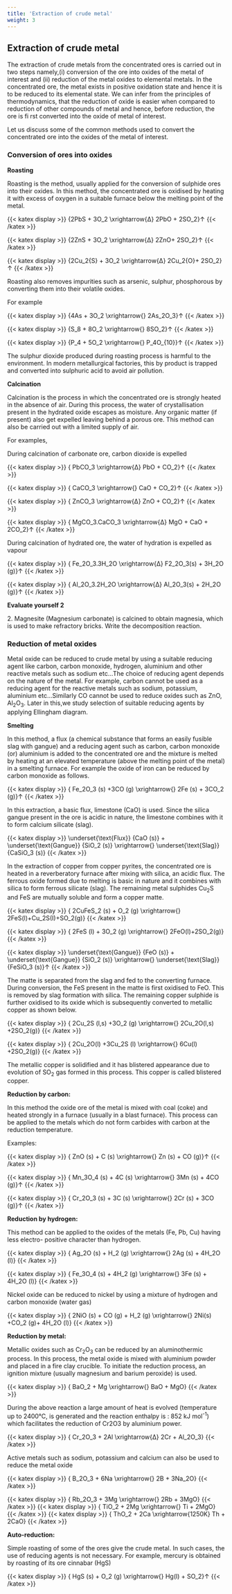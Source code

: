 ```yaml
---
title: 'Extraction of crude metal'
weight: 3
---
```


## Extraction of crude metal
 The extraction of crude metals from the concentrated ores is carried out in two steps namely,(i) conversion of the ore into oxides of the metal of interest and (ii) reduction of the metal oxides to elemental metals. In the concentrated ore, the metal exists in positive oxidation state and hence it is to be reduced to its elemental state. We can infer from the principles of thermodynamics, that the reduction of oxide is easier when compared to reduction of other compounds of metal and hence, before reduction, the ore is fi rst converted into the oxide of metal of interest.

Let us discuss some of the common methods used to convert the concentrated ore into the oxides of the metal of interest.

### Conversion of ores into oxides


**Roasting**

Roasting is the method, usually applied for the conversion of sulphide ores into their oxides. In this method, the concentrated ore is oxidised by heating it with excess of oxygen in a suitable furnace below the melting point of the metal.



{{< katex display >}}
{2PbS + 3O_2 \xrightarrow{Δ} 2PbO + 2SO_2}↑
{{< /katex >}}

{{< katex display >}}
{2ZnS  + 3O_2 \xrightarrow{Δ} 2ZnO+ 2SO_2}↑
{{< /katex >}}

{{< katex display >}}
{2Cu_2{S}  + 3O_2 \xrightarrow{Δ} 2Cu_2{O}+ 2SO_2}↑
{{< /katex >}}



Roasting also removes impurities such as arsenic, sulphur, phosphorous by converting them into their volatile oxides.

For example 

{{< katex display >}}
{4As  + 3O_2 \xrightarrow{} 2As_2O_3}↑
{{< /katex >}}

{{< katex display >}}
{S_8  + 8O_2 \xrightarrow{} 8SO_2}↑
{{< /katex >}}

{{< katex display >}}
{P_4  + 5O_2 \xrightarrow{} P_4O_{10}}↑
{{< /katex >}}

The sulphur dioxide produced during roasting process is harmful to the environment. In modern metallurgical factories, this by product is trapped and converted into sulphuric acid to avoid air pollution.

**Calcination**

Calcination is the process in which the concentrated ore is strongly heated in the absence of air. During this process, the water of crystallisation present in the hydrated oxide escapes as moisture. Any organic matter (if present) also get expelled leaving behind a porous ore. This method can also be carried out with a limited supply of air.

For examples,

During calcination of carbonate ore, carbon dioxide is expelled

{{< katex display >}}
{ PbCO_3  \xrightarrow{Δ} PbO + CO_2}↑
{{< /katex >}}

{{< katex display >}}
{ CaCO_3  \xrightarrow{} CaO + CO_2}↑
{{< /katex >}}

{{< katex display >}}
{ ZnCO_3  \xrightarrow{Δ} ZnO + CO_2}↑
{{< /katex >}}

{{< katex display >}}
{ MgCO_3.CaCO_3  \xrightarrow{Δ} MgO + CaO + 2CO_2}↑
{{< /katex >}}


During calcination of hydrated ore, the water of hydration is expelled as vapour

{{< katex display >}}
{ Fe_2O_3.3H_2O \xrightarrow{Δ} F2_2O_3(s) + 3H_2O (g)}↑
{{< /katex >}}

{{< katex display >}}
{ Al_2O_3.2H_2O \xrightarrow{Δ} Al_2O_3(s) + 2H_2O (g)}↑
{{< /katex >}}



**Evaluate yourself 2**

2\. Magnesite (Magnesium carbonate) is calcined to obtain magnesia, which is used to make refractory bricks. Write the decomposition reaction.

### Reduction of metal oxides


Metal oxide can be reduced to crude metal by using a suitable reducing agent like carbon, carbon monoxide, hydrogen, aluminium and other reactive metals such as sodium etc...The choice of reducing agent depends on the nature of the metal. For example, carbon cannot be used as a reducing agent for the reactive metals such as sodium, potassium, aluminium etc...Similarly CO cannot be used to reduce oxides such as ZnO, Al<sub>2</sub>O<sub>3</sub>. Later in this,we study selection of suitable reducing agents by applying Ellingham diagram.

**Smelting**

In this method, a flux (a chemical substance that forms an easily fusible slag with gangue) and a reducing agent such as carbon, carbon monoxide (or) aluminium is added to the concentrated ore and the mixture is melted by heating at an elevated temperature (above the melting point of the metal) in a smelting furnace. For example the oxide of iron can be reduced by carbon monoxide as follows.

{{< katex display >}}
{ Fe_2O_3 (s) +3CO (g) \xrightarrow{} 2Fe (s) + 3CO_2 (g)}↑
{{< /katex >}}



In this extraction, a basic flux, limestone (CaO) is used. Since the silica gangue present in the ore is acidic in nature, the limestone combines with it to form calcium silicate (slag).

{{< katex display >}}
 \underset{\text{Flux}} {CaO (s)} +  \underset{\text{Gangue}} {SiO_2 (s)} \xrightarrow{} \underset{\text{Slag}}    {CaSiO_3 (s)}
{{< /katex >}}

In the extraction of copper from copper pyrites, the concentrated ore is heated in a reverberatory furnace after mixing with silica, an acidic flux. The ferrous oxide formed due to melting is basic in nature and it combines with silica to form ferrous silicate (slag). The remaining metal sulphides Cu<sub>2</sub>S and FeS are mutually soluble and form a copper matte.


{{< katex display >}}
{ 2CuFeS_2 (s) + O_2 (g) \xrightarrow{} 2FeS(l)+Cu_2S(I)+SO_2(g)}
{{< /katex >}}


{{< katex display >}}
{ 2FeS (l) + 3O_2 (g) \xrightarrow{} 2FeO(l)+2SO_2(g)}
{{< /katex >}}

{{< katex display >}}
 \underset{\text{Gangue}} {FeO (s)} +  \underset{\text{Gangue}} {SiO_2 (s)} \xrightarrow{} \underset{\text{Slag}}    {FeSiO_3 (s)}↑
{{< /katex >}}



The matte is separated from the slag and fed to the converting furnace. During conversion, the FeS present in the matte is first oxidised to FeO. This is removed by slag formation with silica. The remaining copper sulphide is further oxidised to its oxide which is subsequently converted to metallic copper as shown below.

{{< katex display >}}
{ 2Cu_2S (l,s) +3O_2 (g) \xrightarrow{} 2Cu_2O(l,s) +2SO_2(g)}
{{< /katex >}}


{{< katex display >}}
{ 2Cu_2O(l) +3Cu_2S (l) \xrightarrow{} 6Cu(l) +2SO_2(g)}
{{< /katex >}}


The metallic copper is solidified and it has blistered appearance due to evolution of SO<sub>2</sub> gas formed in this process. This copper is called blistered copper.

**Reduction by carbon:**

In this method the oxide ore of the metal is mixed with coal (coke) and heated strongly in a furnace (usually in a blast furnace). This process can be applied to the metals which do not form carbides with carbon at the reduction temperature.

Examples:

{{< katex display >}}
{ ZnO (s) + C (s) \xrightarrow{} Zn (s) + CO (g)}↑
{{< /katex >}}

{{< katex display >}}
{ Mn_3O_4 (s) + 4C (s) \xrightarrow{} 3Mn (s) + 4CO (g)}↑
{{< /katex >}}

{{< katex display >}}
{ Cr_2O_3 (s) + 3C (s) \xrightarrow{} 2Cr (s) + 3CO (g)}↑
{{< /katex >}}



**Reduction by hydrogen:**

This method can be applied to the oxides of the metals (Fe, Pb, Cu) having less electro- positive character than hydrogen.


{{< katex display >}}
{ Ag_2O (s) + H_2 (g) \xrightarrow{} 2Ag (s) + 4H_2O (l)}
{{< /katex >}}

{{< katex display >}}
{ Fe_3O_4 (s) + 4H_2 (g) \xrightarrow{} 3Fe (s) + 4H_2O (l)}
{{< /katex >}}

Nickel oxide can be reduced to nickel by using a mixture of hydrogen and carbon monoxide (water gas)

{{< katex display >}}
{ 2NiO (s) + CO (g) + H_2 (g) \xrightarrow{} 2Ni(s) +CO_2 (g)+ 4H_2O (l)}
{{< /katex >}}


**Reduction by metal:**

Metallic oxides such as Cr<sub>2</sub>O<sub>3</sub> can be reduced by an aluminothermic process. In this process, the metal oxide is mixed with aluminium powder and placed in a fire clay crucible. To initiate the reduction process, an ignition mixture (usually magnesium and barium peroxide) is used.


{{< katex display >}}
{ BaO_2  + Mg  \xrightarrow{} BaO + MgO}
{{< /katex >}} 

During the above reaction a large amount of heat is evolved (temperature up to 2400°C, is generated and the reaction enthalpy is : 852 kJ mol<sup>-1</sup>) which facilitates the reduction of Cr2O3 by aluminium power.

{{< katex display >}}
{ Cr_2O_3  + 2Al  \xrightarrow{Δ} 2Cr + Al_2O_3}
{{< /katex >}} 

Active metals such as sodium, potassium and calcium can also be used to reduce the metal oxide

{{< katex display >}}
{ B_2O_3  + 6Na  \xrightarrow{} 2B + 3Na_2O}
{{< /katex >}} 

{{< katex display >}}
{ Rb_2O_3  + 3Mg  \xrightarrow{} 2Rb + 3MgO}
{{< /katex >}} 
{{< katex display >}}
{ TiO_2  + 2Mg  \xrightarrow{} Ti + 2MgO}
{{< /katex >}} 
{{< katex display >}}
{ ThO_2  + 2Ca  \xrightarrow{1250K} Th + 2CaO}
{{< /katex >}} 

**Auto-reduction:**

Simple roasting of some of the ores give the crude metal. In such cases, the use of reducing agents is not necessary. For example, mercury is obtained by roasting of its ore cinnabar (HgS)

{{< katex display >}}
{ HgS (s)  + O_2 (g) \xrightarrow{} Hg(l) + SO_2}↑
{{< /katex >}} 